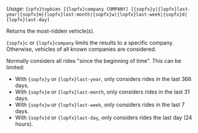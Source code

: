 *Usage:* `{cpfx}topbims [{lopfx}company COMPANY] [{sopfx}y|{lopfx}last-year|{sopfx}m|{lopfx}last-month|{sopfx}w|{lopfx}last-week|{sopfx}d|{lopfx}last-day]`

Returns the most-ridden vehicle(s).

`{sopfx}c` or `{lopfx}company` limits the results to a specific company. Otherwise, vehicles of all known companies are considered.

Normally considers all rides "since the beginning of time". This can be limited:
* With `{sopfx}y` or `{lopfx}last-year`, only considers rides in the last 366 days.
* With `{sopfx}m` or `{lopfx}last-month`, only considers rides in the last 31 days.
* With `{sopfx}w` or `{lopfx}last-week`, only considers rides in the last 7 days.
* With `{sopfx}d` or `{lopfx}last-day`, only considers rides the last day (24 hours).
